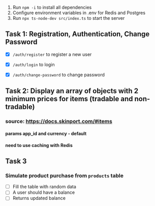 1. Run ```npm -i``` to install all dependencies
2. Configure environment variables in .env for Redis and Postgres
3. Run ```npx ts-node-dev src/index.ts``` to start the server

## Task 1: Registration, Authentication, Change Password
- [x] ```/auth/register``` to register a new user

- [x] ```/auth/login``` to login

- [x] ```/auth/change-password``` to change password

## Task 2: Display an array of objects with 2 minimum prices for items (tradable and non-tradable)
### source: https://docs.skinport.com/#items
#### params app_id and currency - default
#### need to use caching with Redis

## Task 3
### Simulate product purchase from ```products``` table
- [ ] Fill the table with random data
- [ ] A user should have a balance
- [ ] Returns updated balance
